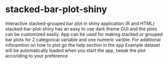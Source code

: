 # stacked-bar-plot-shiny
Interactive stacked-grouped bar plot in shiny application (R and HTML)
stacked-bar-plot-shiny has an easy to use dark theme GUI and the plots can be customized easily. 
App can be used for making stacked or grouped bar plots for 2 categorical variable and one numeric varible.
For additional inforamtion on how to plot go the help section in the app
Example dataset will be automatically loaded when you start the app, tweak the plot accoriding to your preference
